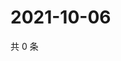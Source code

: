 # 2021-10-06

共 0 条

<!-- BEGIN WEIBO -->
<!-- 最后更新时间 Wed Oct 06 2021 01:18:07 GMT+0800 (China Standard Time) -->

<!-- END WEIBO -->
